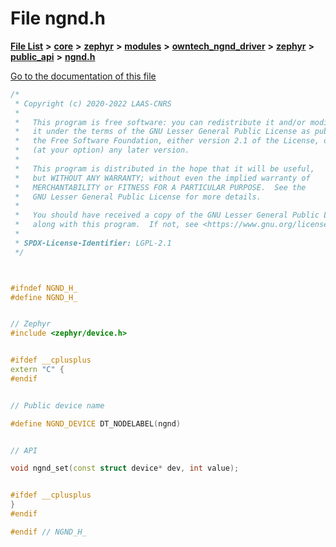 

# File ngnd.h

[**File List**](files.md) **>** [**core**](dir_771164b9325b04f1442f7a3ffa8ecb89.md) **>** [**zephyr**](dir_09002e7ce91f09aeb040dfd1861a47f4.md) **>** [**modules**](dir_6d0fb8ab814c517e7f155fb837e32f72.md) **>** [**owntech\_ngnd\_driver**](dir_487909855ff81a58e51ecefcc10df3bb.md) **>** [**zephyr**](dir_c984519a7bdbe6c0d73dd876f54bf8c6.md) **>** [**public\_api**](dir_b84e60c9f86d8ee8d4badbb0cfc94e11.md) **>** [**ngnd.h**](ngnd_8h.md)

[Go to the documentation of this file](ngnd_8h.md)


```C++
/*
 * Copyright (c) 2020-2022 LAAS-CNRS
 *
 *   This program is free software: you can redistribute it and/or modify
 *   it under the terms of the GNU Lesser General Public License as published by
 *   the Free Software Foundation, either version 2.1 of the License, or
 *   (at your option) any later version.
 *
 *   This program is distributed in the hope that it will be useful,
 *   but WITHOUT ANY WARRANTY; without even the implied warranty of
 *   MERCHANTABILITY or FITNESS FOR A PARTICULAR PURPOSE.  See the
 *   GNU Lesser General Public License for more details.
 *
 *   You should have received a copy of the GNU Lesser General Public License
 *   along with this program.  If not, see <https://www.gnu.org/licenses/>.
 *
 * SPDX-License-Identifier: LGPL-2.1
 */



#ifndef NGND_H_
#define NGND_H_


// Zephyr
#include <zephyr/device.h>


#ifdef __cplusplus
extern "C" {
#endif


// Public device name

#define NGND_DEVICE DT_NODELABEL(ngnd)


// API

void ngnd_set(const struct device* dev, int value);


#ifdef __cplusplus
}
#endif

#endif // NGND_H_
```



